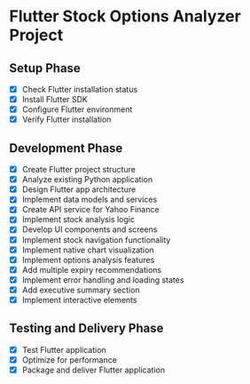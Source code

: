 # Flutter Stock Options Analyzer Project

## Setup Phase
- [x] Check Flutter installation status
- [x] Install Flutter SDK
- [x] Configure Flutter environment
- [x] Verify Flutter installation

## Development Phase
- [x] Create Flutter project structure
- [x] Analyze existing Python application
- [x] Design Flutter app architecture
- [x] Implement data models and services
- [x] Create API service for Yahoo Finance
- [x] Implement stock analysis logic
- [x] Develop UI components and screens
- [x] Implement stock navigation functionality
- [x] Implement native chart visualization
- [x] Implement options analysis features
- [x] Add multiple expiry recommendations
- [x] Implement error handling and loading states
- [x] Add executive summary section
- [x] Implement interactive elements

## Testing and Delivery Phase
- [x] Test Flutter application
- [x] Optimize for performance
- [x] Package and deliver Flutter application
